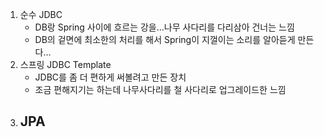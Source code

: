 
1. 순수 JDBC
	- DB랑 Spring 사이에 흐르는 강을…나무 사다리를 다리삼아 건너는 느낌
	- DB의 겉면에 최소한의 처리를 해서 Spring이 지껄이는 소리를 알아듣게 만든다…
2. 스프링 JDBC Template
	- JDBC를 좀 더 편하게 써볼려고 만든 장치
	- 조금 편해지기는 하는데 나무사다리를 철 사다리로 업그레이드한 느낌
3. JPA
	- 